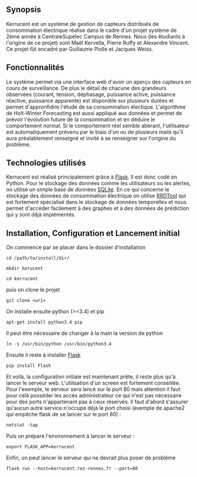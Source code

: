 ## Synopsis

Kerrucent est un système de gestion de capteurs distribués de consommation électrique réalisé dans le cadre d'un projet système de 2ème année à CentraleSupélec Campus de Rennes. Nous (les étudiants à l'origine de ce projet) sont Maël Kervella, Pierre Ruffy et Alexandre Vincent. Ce projet fût encadré par Guillaume Piolle et Jacques Weiss.

## Fonctionnalités

Le système permet via une interface web d'avoir un aperçu des capteurs en cours de surveillance. De plus le détail de chacune des grandeurs observées (courant, tension, déphasage, puissance active, puissance réactive, puissance apparente) est disponible sur plusieurs durées et permet d'appronfidire l'étude de sa consommation électique.
L'algorithme de Holt-Winter Forecasting est aussi appliqué aux données et permet de prévoir l'évolution future de la consommation et en déduire le comportement normal. Si le comportement réel semble abérant, l'utilisateur est automatiquement prévenu par le biais d'un ou de plusieurs mails qu'il aura préalablement renseigné et invité à se renseigner sur l'origine du problème.

## Technologies utilisés

Kerrucent est réalisé principalement grâce à [Flask](http://flask.pocoo.org/). Il est donc codé en Python. Pour le stockage des données comme les utilisateurs ou les alertes, on utilise un simple base de données [SQLite](https://sqlite.org/). En ce qui concerne le stockage des données de consommation électrique on utilise [RRDTool](http://oss.oetiker.ch/rrdtool/) qui est fortement spécialisé dans le stockage de données temporelles et nous permet d'accéder facilement à des graphes et à des données de prédiction qui y sont déjà implémentés.

## Installation, Configuration et Lancement initial

On commence par se placer dans le dossier d'installation

```cd /path/to/install/dir/```

```mkdir kerucent```

```cd kerrucent```

puis on clone le projet

```git clone <uri>```

On installe ensuite python (>=3.4) et pip

```apt-get install python3.4 pip```

Il peut être nécessaire de changer à la main la version de python

```ln -s /usr/bin/python /usr/bin/python3.4```

Ensuite il reste à installer [Flask](http://flask.pocoo.org/)

```pip install Flask```

Et voilà, la configuration initiale est maintenant prête, il reste plus qu'à lancer le serveur web. L'utilisation d'un screen est fortement conseillée.
Pour l'exemple, le serveur sera lancé sur le port 80 mais attention il faut pour celà posséder les accès administrateur ce qui n'est pas nécessaire pour des ports n'appartenant pas à ceux réservés.
Il faut d'abord s'assurer qu'aucun autre service n'occupe déjà le port choisi (exemple de apache2 qui empêche flask de se lancer sur le port 80) :

```netstat -tap```

Puis on prépare l'environnement à lancer le serveur :

```export FLASK_APP=kerrucent```

Enfin, on peut lancer le serveur qui ne devrait plus poser de problème

```flask run --host=kerrucent.rez-rennes.fr --port=80```

